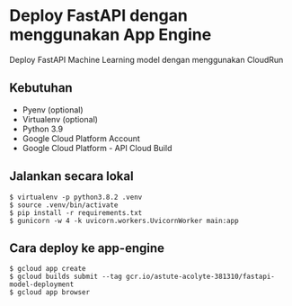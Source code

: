 # Deploy FastAPI dengan menggunakan App Engine
Deploy FastAPI Machine Learning model dengan menggunakan CloudRun


## Kebutuhan
* Pyenv (optional)
* Virtualenv (optional)
* Python 3.9
* Google Cloud Platform Account
* Google Cloud Platform - API Cloud Build


## Jalankan secara lokal
```
$ virtualenv -p python3.8.2 .venv
$ source .venv/bin/activate
$ pip install -r requirements.txt
$ gunicorn -w 4 -k uvicorn.workers.UvicornWorker main:app
```

## Cara deploy ke app-engine
```
$ gcloud app create
$ gcloud builds submit --tag gcr.io/astute-acolyte-381310/fastapi-model-deployment
$ gcloud app browser
```